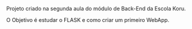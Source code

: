 Projeto criado na segunda aula do módulo de Back-End da Escola Koru.


O Objetivo é estudar o FLASK e como criar um primeiro WebApp.
